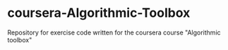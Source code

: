 # coursera-Algorithmic-Toolbox
Repository for exercise code written for the coursera course "Algorithmic toolbox"
